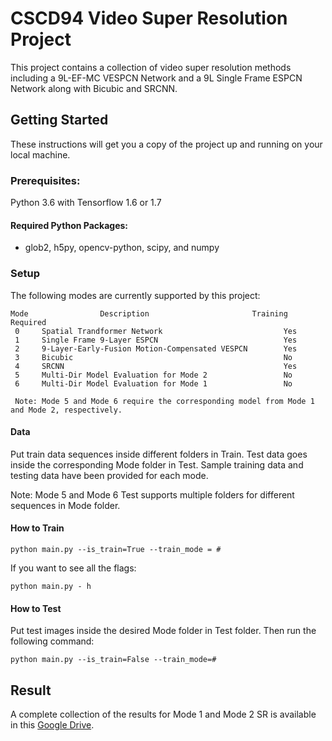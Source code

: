 # CSCD94 Video Super Resolution Project

This project contains a collection of video super resolution methods including a 9L-EF-MC VESPCN Network
and a 9L Single Frame ESPCN Network along with Bicubic and SRCNN.

## Getting Started

These instructions will get you a copy of the project up and running on your local machine.

### Prerequisites:

Python 3.6 with Tensorflow 1.6 or 1.7

#### Required Python Packages:

- glob2, h5py, opencv-python, scipy, and numpy

### Setup

The following modes are currently supported by this project:

```
Mode                Description                       Training Required
 0     Spatial Trandformer Network                           Yes      
 1     Single Frame 9-Layer ESPCN                            Yes 
 2     9-Layer-Early-Fusion Motion-Compensated VESPCN        Yes
 3     Bicubic                                               No
 4     SRCNN                                                 Yes                     
 5     Multi-Dir Model Evaluation for Mode 2                 No
 6     Multi-Dir Model Evaluation for Mode 1                 No
 
 Note: Mode 5 and Mode 6 require the corresponding model from Mode 1 and Mode 2, respectively.
```

#### Data

Put train data sequences inside different folders in Train. Test data goes inside the corresponding Mode folder in Test. 
Sample training data and testing data have been provided for each mode. 

Note: Mode 5 and Mode 6 Test supports multiple folders for different sequences in Mode folder.

#### How to Train

```
python main.py --is_train=True --train_mode = #
```

If you want to see all the flags:
```
python main.py - h
```

#### How to Test

Put test images inside the desired Mode folder in Test folder.
Then run the following command:
```
python main.py --is_train=False --train_mode=#
```

## Result

A complete collection of the results for Mode 1 and Mode 2 SR is available in this [Google Drive](https://drive.google.com/drive/folders/1sL2Gdc12WQ-lv6pTagdKXpLFlszSkA-Z?usp=sharing). 
















